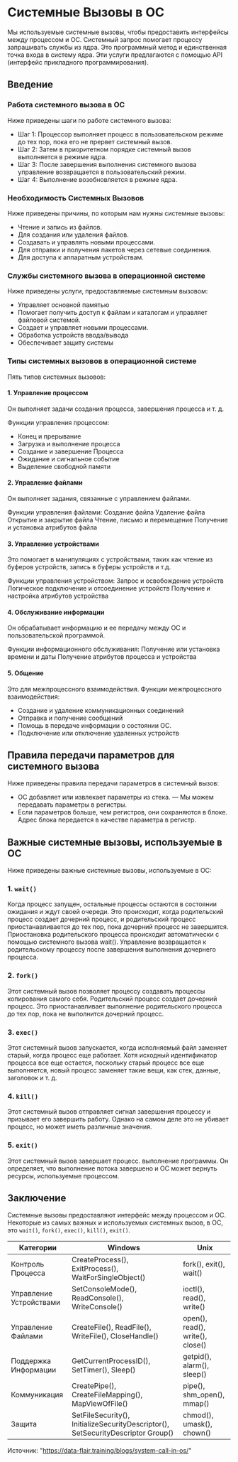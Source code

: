 # Системные Вызовы в ОС

Мы используемые системные вызовы, чтобы предоставить интерфейсы между процессом и ОС.
Системный запрос помогает процессу запрашивать службы из ядра. Это программный метод и единственная точка входа в систему ядра. Эти услуги предлагаются с помощью API (интерфейс прикладного программирования).

## Введение

### Работа системного вызова в ОС
Ниже приведены шаги по работе системного вызова:
- Шаг 1: Процессор выполняет процесс в пользовательском режиме до тех пор, пока его не прервет системный вызов.
- Шаг 2: Затем в приоритетном порядке системный вызов выполняется в режиме ядра.
- Шаг 3: После завершения выполнения системного вызова управление возвращается в пользовательский режим.
- Шаг 4: Выполнение возобновляется в режиме ядра.

### Необходимость Системных Вызовов
Ниже приведены причины, по которым нам нужны системные вызовы:
- Чтение и запись из файлов.
- Для создания или удаления файлов.
- Создавать и управлять новыми процессами.
- Для отправки и получения пакетов через сетевые соединения.
- Для доступа к аппаратным устройствам.

### Службы системного вызова в операционной системе
Ниже приведены услуги, предоставляемые системным вызовом:
- Управляет основной памятью
- Помогает получить доступ к файлам и каталогам и управляет файловой системой.
- Создает и управляет новыми процессами.
- Обработка устройств ввода/вывода
- Обеспечивает защиту системы

### Типы системных вызовов в операционной системе
Пять типов системных вызовов:

#### 1. Управление процессом
Он выполняет задачи создания процесса, завершения процесса и т. д.

Функции управления процессом:
- Конец и прерывание
- Загрузка и выполнение процесса
- Создание и завершение Процесса
- Ожидание и сигнальное событие
- Выделение свободной памяти

#### 2. Управление файлами
Он выполняет задания, связанные с управлением файлами.

Функции управления файлами:
Создание файла
Удаление файла
Открытие и закрытие файла
Чтение, письмо и перемещение
Получение и установка атрибутов файла

#### 3. Управление устройствами
Это помогает в манипуляциях с устройствами, таких как чтение из буферов устройств, запись в буферы устройств и т.д.

Функции управления устройством:
Запрос и освобождение устройств
Логическое подключение и отсоединение устройств
Получение и настройка атрибутов устройства

#### 4. Обслуживание информации
Он обрабатывает информацию и ее передачу между ОС и пользовательской программой.

Функции информационного обслуживания:
Получение или установка времени и даты
Получение атрибутов процесса и устройства

#### 5. Общение
Это для межпроцессного взаимодействия.
Функции межпроцессного взаимодействия:
- Создание и удаление коммуникационных соединений
- Отправка и получение сообщений
- Помощь в передаче информации о состоянии ОС.
- Подключение или отключение удаленных устройств

## Правила передачи параметров для системного вызова
Ниже приведены правила передачи параметров в системный вызов:
- ОС добавляет или извлекает параметры из стека.
— Мы можем передавать параметры в регистры.
- Если параметров больше, чем регистров, они сохраняются в блоке. Адрес блока передается в качестве параметра в регистр.

## Важные системные вызовы, используемые в ОС
Ниже приведены важные системные вызовы, используемые в ОС:

### 1. `wait()`
Когда процесс запущен, остальные процессы остаются в состоянии ожидания и ждут своей очереди. Это происходит, когда родительский процесс создает дочерний процесс, и родительский процесс приостанавливается до тех пор, пока дочерний процесс не завершится. Приостановка родительского процесса происходит автоматически с помощью системного вызова wait(). Управление возвращается к родительскому процессу после завершения выполнения дочернего процесса.

### 2. `fork()`
Этот системный вызов позволяет процессу создавать процессы копирования самого себя. Родительский процесс создает дочерний процесс. Это приостанавливает выполнение родительского процесса до тех пор, пока не выполнится дочерний процесс.

### 3. `exec()`
Этот системный вызов запускается, когда исполняемый файл заменяет старый, когда процесс еще работает. Хотя исходный идентификатор процесса все еще остается, поскольку старый процесс все еще выполняется, новый процесс заменяет такие вещи, как стек, данные, заголовок и т. д.

### 4. `kill()`
Этот системный вызов отправляет сигнал завершения процессу и призывает его завершить работу. Однако на самом деле это не убивает процесс, но может иметь различные значения.

### 5. `exit()`
Этот системный вызов завершает процесс. выполнение программы. Он определяет, что выполнение потока завершено и ОС может вернуть ресурсы, используемые процессом.

## Заключение
Системные вызовы предоставляют интерфейс между процессом и ОС. Некоторые из самых важных и используемых системных вызов, в ОС, это `wait()`, `fork()`, `exec()`, `kill()`, `exit()`.

| Категории |	Windows |	Unix |
| --- | --- | --- |
| Контроль Процесса |	CreateProcess(), ExitProcess(), WaitForSingleObject() |	fork(), exit(), wait() |
| Управление Устройствами |	SetConsoleMode(), ReadConsole(), WriteConsole() |	ioctl(), read(), write() |
| Управление Файлами |	CreateFile(), ReadFile(), WriteFile(), CloseHandle() |	open(), read(), write(), close() |
| Поддержка Информации |	GetCurrentProcessID(), SetTimer(), Sleep() |	getpid(), alarm(), sleep() |
| Коммуникация |	CreatePipe(), CreateFileMapping(), MapViewOfFile() |	pipe(), shm_open(), mmap() |
| Защита |	SetFileSecurity(), InitializeSecurityDescriptor(), SetSecurityDescriptor Group() |	chmod(), umask(), chown() |

Источник: "https://data-flair.training/blogs/system-call-in-os/"
